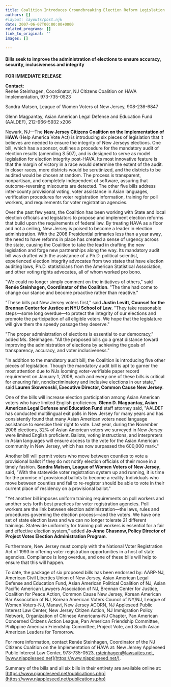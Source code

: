 ```yaml
---
title: Coalition Introduces Groundbreaking Election Reform Legislation
authors: []
#layout: layouts/post.njk
date: 2007-06-07T00:00:00+0000
related_programs: []
link_to_original: ''
images: []

---
```

#### Bills seek to improve the administration of elections to ensure accuracy, security, inclusiveness and integrity

**FOR IMMEDIATE RELEASE**

**Contact:**  
Renée Steinhagen, Coordinator, NJ Citizens Coalition on HAVA Implementation, 973-735-0523

Sandra Matsen, League of Women Voters of New Jersey, 908-236-6847

Glenn Magpantay, Asian American Legal Defense and Education Fund (AALDEF), 212-966-5932 x206

Newark, NJ—The **New Jersey Citizens Coalition on the Implementation of HAVA** (Help America Vote Act) is introducing six pieces of legislation that it believes are needed to ensure the integrity of New Jerseys elections. One bill, which has a sponsor, outlines a procedure for the mandatory audit of election results (amending S.507), and is designed to serve as model legislation for election integrity post-HAVA. Its most innovative feature is that the margin of victory in a race would determine the extent of the audit. In closer races, more districts would be scrutinized, and the districts to be audited would be chosen at random. The process is transparent, nonpartisan, and completely independent of software, assuring that outcome-reversing miscounts are detected. The other five bills address inter-county provisional voting, voter assistance in Asian languages, verification procedures for voter registration information, training for poll workers, and requirements for voter registration agencies.

Over the past few years, the Coalition has been working with State and local election officials and legislators to propose and implement election reforms that build upon the requirements of federal law. By treating HAVA as a floor and not a ceiling, New Jersey is poised to become a leader in election administration. With the 2008 Presidential primaries less than a year away, the need to have reforms in place has created a sense of urgency across the state, causing the Coalition to take the lead in drafting the new legislation and forge new partnerships along the way. Its mandatory audit bill was drafted with the assistance of a Ph.D. political scientist, experienced election integrity advocates from two states that have election auditing laws, Ph.D. statisticians from the American Statistical Association, and other voting rights advocates, all of whom worked pro bono.

"We could no longer simply comment on the initiatives of others," said **Renée Steinhagen, Coordinator of the Coalition**. "The time had come to change our stance and become proactive rather than reactive."

"These bills put New Jersey voters first," said **Justin Levitt, Counsel for the Brennan Center for Justice at NYU School of Law**. "They take reasonable steps—some long overdue—to protect the integrity of our elections and promote the participation of all eligible voters. We hope that the legislature will give them the speedy passage they deserve."

"The proper administration of elections is essential to our democracy," added Ms. Steinhagen. "All the proposed bills go a great distance toward improving the administration of elections by achieving the goals of transparency, accuracy, and voter inclusiveness."

"In addition to the mandatory audit bill, the Coalition is introducing five other pieces of legislation. Though the mandatory audit bill is apt to garner the most attention due to NJs looming voter-verifiable paper record requirement on January 1, 2008, each and every one of these bills is critical for ensuring fair, nondiscriminatory and inclusive elections in our state," said **Lauren Skowronski, Executive Director, Common Cause New Jersey**.

One of the bills will increase election participation among Asian American voters who have limited English proficiency. **Glenn D. Magpantay, Asian American Legal Defense and Education Fund** staff attorney said, "AALDEF has conducted multilingual exit polls in New Jersey for many years and has consistently found that many Asian American voters need language assistance to exercise their right to vote. Last year, during the November 2006 elections, 32% of Asian American voters we surveyed in New Jersey were limited English proficient. Ballots, voting instructions, and interpreters in Asian languages will ensure access to the vote for the Asian American community in New Jersey, which has now surpassed the 600,000 mark."

Another bill will permit voters who move between counties to vote a provisional ballot if they do not notify election officials of their move in a timely fashion. **Sandra Matsen, League of Women Voters of New Jersey**, said, "With the statewide voter registration system up and running, it is time for the promise of provisional ballots to become a reality. Individuals who move between counties and fail to re-register should be able to vote in their current place of residency on a provisional ballot."

"Yet another bill imposes uniform training requirements on poll workers and another sets forth best practices for voter registration agencies. Poll workers are the link between election administration—the laws, rules and procedures governing the election process—and the voters. We have one set of state election laws and we can no longer tolerate 21 different trainings. Statewide uniformity for training poll workers is essential for a fair and effective election system," added **Jo-Anne Chasnow, Policy Director of Project Votes Election Administration Program**.

Furthermore, New Jersey must comply with the National Voter Registration Act of 1993 in offering voter registration opportunities in a host of state agencies. Compliance is long overdue, and one of these bills will help to ensure that this will happen.

To date, the package of six proposed bills has been endorsed by: AARP-NJ, American Civil Liberties Union of New Jersey, Asian American Legal Defense and Education Fund, Asian American Political Coalition of NJ, Asian Pacific American Lawyers Association of NJ, Brennan Center for Justice, Coalition for Peace Action, Common Cause New Jersey, Korean American Bar Association of NJ, Korean American Voters Council of NY/NJ, League of Women Voters-NJ, Manavi, New Jersey ACORN, NJ Appleseed Public Interest Law Center, New Jersey Citizen Action, NJ Immigration Policy Network, Organization of Chinese Americans-NJ Chapter, Pan American Concerned Citizens Action League, Pan American Friendship Committee, Philippine American Friendship Committee, Project Vote, and South Asian American Leaders for Tomorrow.

For more information, contact Renée Steinhagen, Coordinator of the NJ Citizens Coalition on the Implementation of HAVA at: New Jersey Appleseed Public Interest Law Center, 973-735-0523, [rsteinhagen@lawsuites.net](mailto:rsteinhagen@lawsuites.net), [www.njappleseed.net](https://www.njappleseed.net/).

Summary of the bills and all six bills in their entirety are available online at: [https://www.njappleseed.net/publications.php](https://www.njappleseed.net/publications.php)